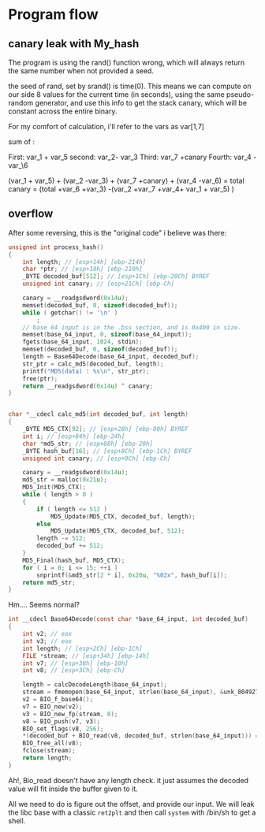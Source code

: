 # Program flow

## canary leak with My_hash
The program is using the rand() function wrong, which will always return the same number when not provided a seed.

the seed of rand, set by srand() is time(0). This means we can compute on our side 8 values for the current time (in seconds), using the same pseudo-random generator, and use this info to get the stack canary, which will be constant across the entire binary.

For my comfort of calculation, i'll refer to the vars as var\[1,7]

sum of :

First: var\_1 + var\_5
second: var\_2- var\_3 
Third:  var\_7 +canary
Fourth: var\_4 - var_\6

(var_1 + var_5) + (var_2 -var_3) + (var_7 +canary) + (var_4 -var_6) = total
canary = (total +var_6 +var_3) -(var_2  +var_7 +var_4+ var_1 + var_5) )




## overflow
After some reversing, this is the "original code" i believe was there: 

```C
unsigned int process_hash()
{
    int length; // [esp+14h] [ebp-214h]
    char *ptr; // [esp+18h] [ebp-210h]
    _BYTE decoded_buf[512]; // [esp+1Ch] [ebp-20Ch] BYREF
    unsigned int canary; // [esp+21Ch] [ebp-Ch]

    canary = __readgsdword(0x14u);
    memset(decoded_buf, 0, sizeof(decoded_buf));
    while ( getchar() != '\n' )
        ;
    // base 64 input is in the .bss section, and is 0x400 in size.
    memset(base_64_input, 0, sizeof(base_64_input));
    fgets(base_64_input, 1024, stdin);
    memset(decoded_buf, 0, sizeof(decoded_buf));
    length = Base64Decode(base_64_input, decoded_buf);
    str_ptr = calc_md5(decoded_buf, length);
    printf("MD5(data) : %s\n", str_ptr);
    free(ptr);
    return __readgsdword(0x14u) ^ canary;
}
```

```C

char *__cdecl calc_md5(int decoded_buf, int length)
{
    _BYTE MD5_CTX[92]; // [esp+28h] [ebp-80h] BYREF
    int i; // [esp+84h] [ebp-24h]
    char *md5_str; // [esp+88h] [ebp-20h]
    _BYTE hash_buf[16]; // [esp+8Ch] [ebp-1Ch] BYREF
    unsigned int canary; // [esp+9Ch] [ebp-Ch]

    canary = __readgsdword(0x14u);
    md5_str = malloc(0x21u);
    MD5_Init(MD5_CTX);
    while ( length > 0 )
    {
        if ( length <= 512 )
            MD5_Update(MD5_CTX, decoded_buf, length);
        else
            MD5_Update(MD5_CTX, decoded_buf, 512);
        length -= 512;
        decoded_buf += 512;
    }
    MD5_Final(hash_buf, MD5_CTX);
    for ( i = 0; i <= 15; ++i )
        snprintf(&md5_str[2 * i], 0x20u, "%02x", hash_buf[i]);
    return md5_str;
}

```


Hm.... Seems normal?



```C
int __cdecl Base64Decode(const char *base_64_input, int decoded_buf)
{
    int v2; // eax
    int v3; // eax
    int length; // [esp+2Ch] [ebp-1Ch]
    FILE *stream; // [esp+34h] [ebp-14h]
    int v7; // [esp+38h] [ebp-10h]
    int v8; // [esp+3Ch] [ebp-Ch]

    length = calcDecodeLength(base_64_input);
    stream = fmemopen(base_64_input, strlen(base_64_input), &unk_8049272);
    v2 = BIO_f_base64();
    v7 = BIO_new(v2);
    v3 = BIO_new_fp(stream, 0);
    v8 = BIO_push(v7, v3);
    BIO_set_flags(v8, 256);
    *(decoded_buf + BIO_read(v8, decoded_buf, strlen(base_64_input))) = 0;
    BIO_free_all(v8);
    fclose(stream);
    return length;
}
```

Ah!, Bio_read doesn't have any length check. it just assumes the decoded value will fit inside the buffer given to it. 

All we need to do is figure out the offset, and provide our input. We will leak the libc base with a classic `ret2plt` and then call `system` with /bin/sh to get a shell.
